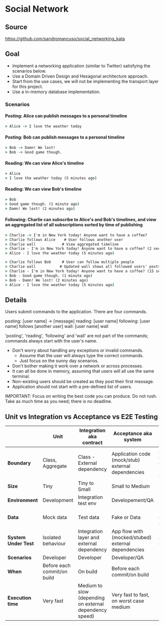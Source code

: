 # Social Network

## Source

<https://github.com/sandromancuso/social_networking_kata>

## Goal

- Implement a networking application (similar to Twitter) satisfying the scenarios below.
- Use a Domain Driven Design and Hexagonal architecture approach.
- Start from the use cases, we will not be implementing the transport layer for this project.
- Use a in-memory database implementation.

### Scenarios

#### Posting: Alice can publish messages to a personal timeline

```cmd
> Alice -> I love the weather today
```

#### Posting: Bob can publish messages to a personal timeline

```cmd
> Bob -> Damn! We lost!
> Bob -> Good game though.
```

#### Reading: We can view Alice's timeline

```cmd
> Alice
> I love the weather today (5 minutes ago)
```

#### Reading: We can view Bob's timeline

```cmd
> Bob
> Good game though. (1 minute ago)
> Damn! We lost! (2 minutes ago)
```

#### Following: Charlie can subscribe to Alice's and Bob's timelines, and view an aggregated list of all subscriptions sorted by time of publishing

```cmd
> Charlie -> I'm in New York today! Anyone want to have a coffee?
> Charlie follows Alice    # User follows another user
> Charlie wall            # View aggregated timeline
> Charlie - I'm in New York today! Anyone want to have a coffee? (2 seconds ago)
> Alice - I love the weather today (5 minutes ago)

> Charlie follows Bob     # User can follow multiple people
> Charlie wall           # Updated wall shows all followed users' posts
> Charlie - I'm in New York today! Anyone want to have a coffee? (15 seconds ago)
> Bob - Good game though. (1 minute ago)
> Bob - Damn! We lost! (2 minutes ago)
> Alice - I love the weather today (5 minutes ago)
```

## Details

Users submit commands to the application.
There are four commands.

posting: [user name] -> [message]
reading: [user name]
following: [user name] follows [another user]
wall: [user name] wall

'posting', 'reading', 'following' and 'wall' are not part of the commands; commands always start with the user's name.

- Don't worry about handling any exceptions or invalid commands.
  - Assume that the user will always type the correct commands.
  - Just focus on the sunny day scenarios.
- Don't bother making it work over a network or across processes.
- It can all be done in memory, assuming that users will all use the same terminal.
- Non-existing users should be created as they post their first message.
- Application should not start with a pre-defined list of users.

IMPORTANT: Focus on writing the best code you can produce.
Do not rush.
Take as much time as you need; there is no deadline.

## Unit vs Integration vs Acceptance vs E2E Testing

|                       | **Unit**                    | **Integration aka contract**                            | **Acceptance aka system**                           | **E2e aka functional**                                      |
| --------------------- | --------------------------- | ------------------------------------------------------- | --------------------------------------------------- | ----------------------------------------------------------- |
| **Boundary**          | Class, Aggregate            | Class - External dependency                             | Application code (mock/stub) external dependencies  | Application and network dependencies services and databases |
| **Size**              | Tiny                        | Tiny to Small                                           | Small to Medium                                     | Large                                                       |
| **Environment**       | Development                 | Integration test env                                    | Developement/QA                                     | Prod like                                                   |
| **Data**              | Mock data                   | Test data                                               | Fake or Data                                        | Copy of real data or real data                              |
| **System Under Test** | Isolated behaviour          | Integration layer and external dependency               | App flow with (mocked/stubed) external dependencies | App and all dependencies                                    |
| **Scenarios**         | Developer                   | Developer                                               | Developer/QA                                        | End user                                                    |
| **When**              | Before each commit/on build | On build                                                | Before each commit/on build                         | On build                                                    |
| **Execution time**    | Very fast                   | Medium to slow (depending on external dependency speed) | Very fast to fast, on worst case medium             | Slow                                                        |
